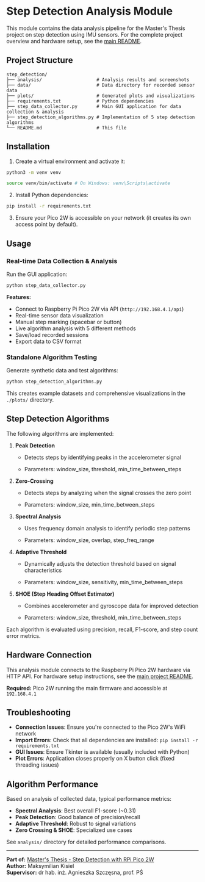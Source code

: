 # Step Detection Analysis Module

This module contains the data analysis pipeline for the Master's Thesis project on step detection using IMU sensors. For the complete project overview and hardware setup, see the [main README](../README.md).

## Project Structure

```
step_detection/
├── analysis/                    # Analysis results and screenshots
├── data/                        # Data directory for recorded sensor data
├── plots/                       # Generated plots and visualizations
├── requirements.txt             # Python dependencies
├── step_data_collector.py       # Main GUI application for data collection & analysis
├── step_detection_algorithms.py # Implementation of 5 step detection algorithms
└── README.md                    # This file
```

## Installation

1. Create a virtual environment and activate it:

```bash
python3 -m venv venv
```

```bash
source venv/bin/activate # On Windows: venv\Scripts\activate
```

2. Install Python dependencies:

```bash
pip install -r requirements.txt
```

3. Ensure your Pico 2W is accessible on your network (it creates its own access point by default).

## Usage

### Real-time Data Collection & Analysis

Run the GUI application:

```bash
python step_data_collector.py
```

**Features:**
- Connect to Raspberry Pi Pico 2W via API (`http://192.168.4.1/api`)
- Real-time sensor data visualization
- Manual step marking (spacebar or button)
- Live algorithm analysis with 5 different methods
- Save/load recorded sessions
- Export data to CSV format

### Standalone Algorithm Testing

Generate synthetic data and test algorithms:

```bash
python step_detection_algorithms.py
```

This creates example datasets and comprehensive visualizations in the `./plots/` directory.

## Step Detection Algorithms

The following algorithms are implemented:

1. **Peak Detection**

   - Detects steps by identifying peaks in the accelerometer signal

   - Parameters: window_size, threshold, min_time_between_steps

2. **Zero-Crossing**

   - Detects steps by analyzing when the signal crosses the zero point

   - Parameters: window_size, min_time_between_steps

3. **Spectral Analysis**

   - Uses frequency domain analysis to identify periodic step patterns

   - Parameters: window_size, overlap, step_freq_range

4. **Adaptive Threshold**

   - Dynamically adjusts the detection threshold based on signal characteristics

   - Parameters: window_size, sensitivity, min_time_between_steps

5. **SHOE (Step Heading Offset Estimator)**

   - Combines accelerometer and gyroscope data for improved detection

   - Parameters: window_size, threshold, min_time_between_steps

Each algorithm is evaluated using precision, recall, F1-score, and step count error metrics.

## Hardware Connection

This analysis module connects to the Raspberry Pi Pico 2W hardware via HTTP API. For hardware setup instructions, see the [main project README](../README.md#how-to-connect-the-components).

**Required:** Pico 2W running the main firmware and accessible at `192.168.4.1`

## Troubleshooting

- **Connection Issues**: Ensure you're connected to the Pico 2W's WiFi network
- **Import Errors**: Check that all dependencies are installed: `pip install -r requirements.txt`
- **GUI Issues**: Ensure Tkinter is available (usually included with Python)
- **Plot Errors**: Application closes properly on X button click (fixed threading issues)

## Algorithm Performance

Based on analysis of collected data, typical performance metrics:

- **Spectral Analysis**: Best overall F1-score (~0.31)
- **Peak Detection**: Good balance of precision/recall
- **Adaptive Threshold**: Robust to signal variations
- **Zero Crossing & SHOE**: Specialized use cases

See `analysis/` directory for detailed performance comparisons.

---

**Part of:** [Master's Thesis - Step Detection with RPi Pico 2W](../README.md)  
**Author:** Maksymilian Kisiel  
**Supervisor:** dr hab. inż. Agnieszka Szczęsna, prof. PŚ